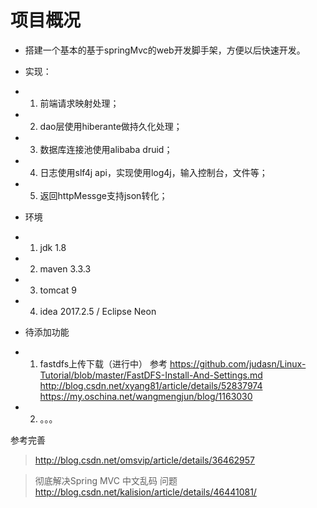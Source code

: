 
# 项目概况
- 搭建一个基本的基于springMvc的web开发脚手架，方便以后快速开发。
- 实现：
- 1. 前端请求映射处理；
- 2. dao层使用hiberante做持久化处理；
- 3. 数据库连接池使用alibaba druid；
- 4. 日志使用slf4j api，实现使用log4j，输入控制台，文件等；
- 5. 返回httpMessge支持json转化；

- 环境
- 1. jdk 1.8
- 2. maven 3.3.3
- 3. tomcat 9
- 4. idea 2017.2.5 / Eclipse Neon

- 待添加功能
- 1. fastdfs上传下载（进行中）
    参考 https://github.com/judasn/Linux-Tutorial/blob/master/FastDFS-Install-And-Settings.md
    http://blog.csdn.net/xyang81/article/details/52837974
    https://my.oschina.net/wangmengjun/blog/1163030
- 2. 。。。


参考完善
> http://blog.csdn.net/omsvip/article/details/36462957

> 彻底解决Spring MVC 中文乱码 问题 
    http://blog.csdn.net/kalision/article/details/46441081/

